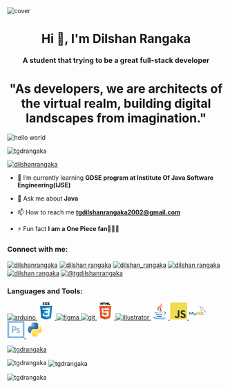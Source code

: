 
<img src="https://github.com/TGDRangaka/TGDRangaka/assets/122887539/36747db1-0669-4738-9d4a-9f6aab0b7859" alt="cover" />

<h1 align="center">Hi 👋, I'm Dilshan Rangaka</h1>
<h3 align="center">A student that trying to be a great full-stack developer</h3>
<h1 align="center">"As developers, we are architects of the virtual realm, building digital landscapes from imagination."</h1>


![hello world](https://github.com/TGDRangaka/TGDRangaka/assets/122887539/ea8cd3d9-58d3-4c8a-a73c-d54f18065f77)

<p align="left"> <img src="https://komarev.com/ghpvc/?username=tgdrangaka&label=Profile%20views&color=0e75b6&style=flat" alt="tgdrangaka" /> </p>



<p align="left"> <a href="https://twitter.com/dilshanrangaka" target="blank"><img src="https://img.shields.io/twitter/follow/dilshanrangaka?logo=twitter&style=for-the-badge" alt="dilshanrangaka" /></a> </p>

- 🌱 I’m currently learning **GDSE program at Institute Of Java Software Engineering(IJSE)**

- 💬 Ask me about **Java**

- 📫 How to reach me **tgdilshanrangaka2002@gmail.com**

- ⚡ Fun fact **I am a One Piece fan🏴‍☠️🤍**


<h3 align="left">Connect with me:</h3>
<p align="left">
<a href="https://twitter.com/dilshanrangaka" target="blank"><img align="center" src="https://raw.githubusercontent.com/rahuldkjain/github-profile-readme-generator/master/src/images/icons/Social/twitter.svg" alt="dilshanrangaka" height="30" width="40" /></a>
<a href="https://linkedin.com/in/dilshan rangaka" target="blank"><img align="center" src="https://raw.githubusercontent.com/rahuldkjain/github-profile-readme-generator/master/src/images/icons/Social/linked-in-alt.svg" alt="dilshan rangaka" height="30" width="40" /></a>
<a href="https://instagram.com/dilshan_rangaka" target="blank"><img align="center" src="https://raw.githubusercontent.com/rahuldkjain/github-profile-readme-generator/master/src/images/icons/Social/instagram.svg" alt="dilshan_rangaka" height="30" width="40" /></a>
<a href="https://dribbble.com/dilshan rangaka" target="blank"><img align="center" src="https://raw.githubusercontent.com/rahuldkjain/github-profile-readme-generator/master/src/images/icons/Social/dribbble.svg" alt="dilshan rangaka" height="30" width="40" /></a>
<a href="https://www.behance.net/dilshan rangaka" target="blank"><img align="center" src="https://raw.githubusercontent.com/rahuldkjain/github-profile-readme-generator/master/src/images/icons/Social/behance.svg" alt="dilshan rangaka" height="30" width="40" /></a>
<a href="https://medium.com/@tgdilshanrangaka" target="blank"><img align="center" src="https://raw.githubusercontent.com/rahuldkjain/github-profile-readme-generator/master/src/images/icons/Social/medium.svg" alt="@tgdilshanrangaka" height="30" width="40" /></a>
</p>

<h3 align="left">Languages and Tools:</h3>
<p align="left"> <a href="https://www.arduino.cc/" target="_blank" rel="noreferrer"> <img src="https://cdn.worldvectorlogo.com/logos/arduino-1.svg" alt="arduino" width="40" height="40"/> </a> <a href="https://www.w3schools.com/css/" target="_blank" rel="noreferrer"> <img src="https://raw.githubusercontent.com/devicons/devicon/master/icons/css3/css3-original-wordmark.svg" alt="css3" width="40" height="40"/> </a> <a href="https://www.figma.com/" target="_blank" rel="noreferrer"> <img src="https://www.vectorlogo.zone/logos/figma/figma-icon.svg" alt="figma" width="40" height="40"/> </a> <a href="https://git-scm.com/" target="_blank" rel="noreferrer"> <img src="https://www.vectorlogo.zone/logos/git-scm/git-scm-icon.svg" alt="git" width="40" height="40"/> </a> <a href="https://www.w3.org/html/" target="_blank" rel="noreferrer"> <img src="https://raw.githubusercontent.com/devicons/devicon/master/icons/html5/html5-original-wordmark.svg" alt="html5" width="40" height="40"/> </a> <a href="https://www.adobe.com/in/products/illustrator.html" target="_blank" rel="noreferrer"> <img src="https://www.vectorlogo.zone/logos/adobe_illustrator/adobe_illustrator-icon.svg" alt="illustrator" width="40" height="40"/> </a> <a href="https://www.java.com" target="_blank" rel="noreferrer"> <img src="https://raw.githubusercontent.com/devicons/devicon/master/icons/java/java-original.svg" alt="java" width="40" height="40"/> </a> <a href="https://developer.mozilla.org/en-US/docs/Web/JavaScript" target="_blank" rel="noreferrer"> <img src="https://raw.githubusercontent.com/devicons/devicon/master/icons/javascript/javascript-original.svg" alt="javascript" width="40" height="40"/> </a> <a href="https://www.mysql.com/" target="_blank" rel="noreferrer"> <img src="https://raw.githubusercontent.com/devicons/devicon/master/icons/mysql/mysql-original-wordmark.svg" alt="mysql" width="40" height="40"/> </a> <a href="https://www.photoshop.com/en" target="_blank" rel="noreferrer"> <img src="https://raw.githubusercontent.com/devicons/devicon/master/icons/photoshop/photoshop-line.svg" alt="photoshop" width="40" height="40"/> </a> <a href="https://www.python.org" target="_blank" rel="noreferrer"> <img src="https://raw.githubusercontent.com/devicons/devicon/master/icons/python/python-original.svg" alt="python" width="40" height="40"/> </a> </p>


<p align="left"> <a href="https://github.com/ryo-ma/github-profile-trophy"><img src="https://github-profile-trophy.vercel.app/?username=tgdrangaka" alt="tgdrangaka" /></a> </p>

<p><img align="left" src="https://github-readme-stats.vercel.app/api/top-langs?username=tgdrangaka&show_icons=true&locale=en&layout=compact" alt="tgdrangaka" /></p>

<p>&nbsp;<img align="center" src="https://github-readme-stats.vercel.app/api?username=tgdrangaka&show_icons=true&locale=en" alt="tgdrangaka" /></p>

<p><img align="center" src="https://github-readme-streak-stats.herokuapp.com/?user=tgdrangaka&" alt="tgdrangaka" /></p>

